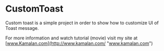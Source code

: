 CustomToast
===========

Custom toast is a simple project in order to show how to customize UI of Toast message.

For more information and watch tutorial (movie) visit my site at [www.Kamalan.com](http://www.kamalan.com/ "www.kamalan.com")

